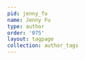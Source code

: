 ```yaml
---
pid: jenny_fu
name: Jenny Fu
type: author
order: '075'
layout: tagpage
collection: author_tags
---
```

